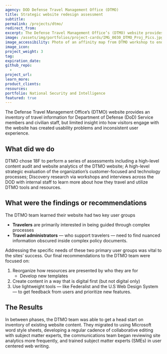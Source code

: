 ```yaml
---
agency: DOD Defense Travel Management Office (DTMO) 
title: Strategic website redesign assessment
subtitle: 
permalink: /projects/dtmo/
redirect_from: 
excerpt: The Defense Travel Management Office’s (DTMO) website provides an inventory of travel information for Department of Defense (DoD) Service members and civilian staff, but limited insight into how visitors engage with the website has created usability problems and inconsistent user experience. 
image: /assets/img/portfolios/project-cards/IMG_0030_DTMO_Proj_Pics.jpg
image_accessibility: Photo of an affinity map from DTMO workshop to end user needs.
image_icon:
project_weight: 3
tag: 
expiration_date:
github_repo:
  - 
project_url:
learn_more:
product_clients:
resources:
portfolio: National Security and Intelligence
featured: true
---
```


The Defense Travel Management Office’s (DTMO) website provides an inventory of travel information for Department of Defense (DoD) Service members and civilian staff, but limited insight into how visitors engage with the website has created usability problems and inconsistent user experience. 

## What did we do

DTMO chose 18F to perform a series of assessments including  a high-level content audit and website analytics of the DTMO website; A high-level strategic evaluation of the organization’s customer-focused and technology processes; Discovery research via workshops and interviews across the DOD with internal staff to learn more about how they travel and utilize DTMO tools and resources. 

## What were the findings or recommendations

The DTMO team learned their website had two key user groups 
- **Travelers** are primarily interested in being guided through complex processes
- **Travel administrators** — who support travelers — need to find nuanced information obscured inside complex policy documents.
	
Addressing the specific needs of these two primary user groups was vital to the sites’ success. Our final recommendations to the DTMO team were focused on: 
1. Reorganize how resources are presented by who they are for
   - Develop new templates
2. Create content in a way that is digital first (but not digital only)
3. Use lightweight tools — like Federalist and the U.S Web Design System — to get feedback from users and prioritize new features.

## The Results

In between phases, the DTMO team was able to get a head start on inventory of existing website content. They migrated to using Microsoft word style sheets, developing a regular cadence of collaborative editing with subject matter experts, the communications team began reviewing  site analytics more frequently, and trained subject matter experts (SMEs) in user centered web writing.
